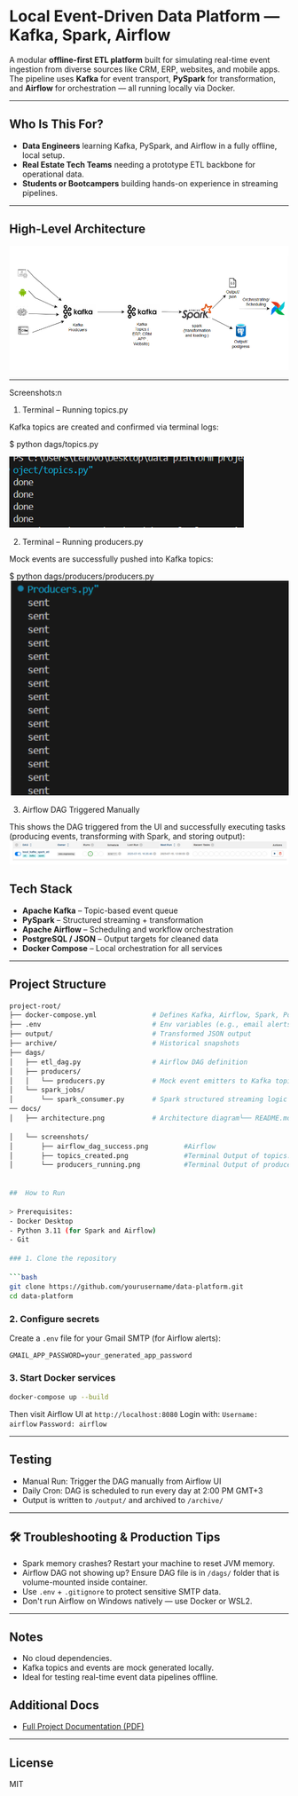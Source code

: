 #  Local Event-Driven Data Platform — Kafka, Spark, Airflow

A modular **offline-first ETL platform** built for simulating real-time event ingestion from diverse sources like CRM, ERP, websites, and mobile apps. The pipeline uses **Kafka** for event transport, **PySpark** for transformation, and **Airflow** for orchestration — all running locally via Docker.

---

##  Who Is This For?

-  **Data Engineers** learning Kafka, PySpark, and Airflow in a fully offline, local setup.
-  **Real Estate Tech Teams** needing a prototype ETL backbone for operational data.
-  **Students or Bootcampers** building hands-on experience in streaming pipelines.

---

## High-Level Architecture



![Pipeline Architecture](./docs/architecture.png)

---

Screenshots:n
 
 1. Terminal – Running topics.py

Kafka topics are created and confirmed via terminal logs:

$ python dags/topics.py

![Terminal Topics](./docs/screenshots/topics_created.png)

 2. Terminal – Running producers.py

Mock events are successfully pushed into Kafka topics:

$ python dags/producers/producers.py
![Terminal Producers](./docs/screenshots/producers_running.png)



3. Airflow DAG Triggered Manually

This shows the DAG triggered from the UI and successfully executing tasks (producing events, transforming with Spark, and storing output):
![Airflow DAG Triggered](./docs/screenshots/airflow_dag_success.png)


##  Tech Stack

- **Apache Kafka** – Topic-based event queue
- **PySpark** – Structured streaming + transformation
- **Apache Airflow** – Scheduling and workflow orchestration
- **PostgreSQL / JSON** – Output targets for cleaned data
- **Docker Compose** – Local orchestration for all services

---

##  Project Structure

```bash
project-root/
├── docker-compose.yml              # Defines Kafka, Airflow, Spark, Postgres containers
├── .env                            # Env variables (e.g., email alerts)
├── output/                         # Transformed JSON output
├── archive/                        # Historical snapshots
├── dags/
│   ├── etl_dag.py                  # Airflow DAG definition
│   ├── producers/
│   │   └── producers.py            # Mock event emitters to Kafka topics
│   └── spark_jobs/
│       └── spark_consumer.py       # Spark structured streaming logic
── docs/
│   ├── architecture.png            # Architecture diagram└── README.md

│   └── screenshots/
│       ├── airflow_dag_success.png         #Airflow 
│       ├── topics_created.png              #Terminal Output of topics.py
│       └── producers_running.png           #Terminal Output of producers.py


##  How to Run

> Prerequisites:
- Docker Desktop
- Python 3.11 (for Spark and Airflow)
- Git

### 1. Clone the repository

```bash
git clone https://github.com/yourusername/data-platform.git
cd data-platform
````

### 2. Configure secrets

Create a `.env` file for your Gmail SMTP (for Airflow alerts):

```env
GMAIL_APP_PASSWORD=your_generated_app_password
```

### 3. Start Docker services

```bash
docker-compose up --build
```

Then visit Airflow UI at `http://localhost:8080`
Login with:
`Username: airflow`
`Password: airflow`

---

##  Testing

* Manual Run: Trigger the DAG manually from Airflow UI
* Daily Cron: DAG is scheduled to run every day at 2:00 PM GMT+3
* Output is written to `/output/` and archived to `/archive/`

---

## 🛠️ Troubleshooting & Production Tips

* Spark memory crashes? Restart your machine to reset JVM memory.
* Airflow DAG not showing up? Ensure DAG file is in `/dags/` folder that is volume-mounted inside container.
* Use `.env` + `.gitignore` to protect sensitive SMTP data.
* Don't run Airflow on Windows natively — use Docker or WSL2.

---

##  Notes

* No cloud dependencies.
* Kafka topics and events are mock generated locally.
* Ideal for testing real-time event data pipelines offline.


##  Additional Docs

- [Full Project Documentation (PDF)](docs/project-documentation.pdf)

---

## License

MIT

